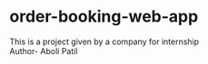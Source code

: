 # order-booking-web-app
This is a project given by a company for internship
<br>
Author- Aboli Patil
